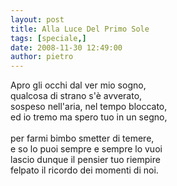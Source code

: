 ```yaml
---
layout: post
title: Alla Luce Del Primo Sole
tags: [speciale,]
date: 2008-11-30 12:49:00
author: pietro
---
```

Apro gli occhi dal ver mio sogno,<br/>qualcosa di strano s'è avverato,<br/>sospeso nell'aria, nel tempo bloccato,<br/>ed io tremo ma spero tuo in un segno,<br/><br/>per farmi bimbo smetter di temere,<br/>e so lo puoi sempre e sempre lo vuoi<br/>lascio dunque il pensier tuo riempire<br/>felpato il ricordo dei momenti di noi.
